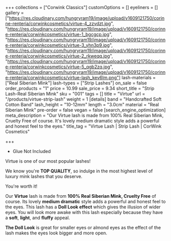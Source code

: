 +++
collections = ["Corwink Classics"]
customOptions = []
eyeliners = []
gallery = ["https://res.cloudinary.com/hungryram19/image/upload/v1609121750/corinne-renteria/corwinkcosmetics/virtue-4_zzvdzt.jpg", "https://res.cloudinary.com/hungryram19/image/upload/v1609121750/corinne-renteria/corwinkcosmetics/virtue-1_bgcgcp.jpg", "https://res.cloudinary.com/hungryram19/image/upload/v1609121750/corinne-renteria/corwinkcosmetics/virtue-3_yhn3p9.jpg", "https://res.cloudinary.com/hungryram19/image/upload/v1609121750/corinne-renteria/corwinkcosmetics/virtue-2_rkweqq.jpg", "https://res.cloudinary.com/hungryram19/image/upload/v1609121750/corinne-renteria/corwinkcosmetics/virtue-5_qgb2zq.jpg", "https://res.cloudinary.com/hungryram19/image/upload/v1609121750/corinne-renteria/corwinkcosmetics/virtue-lash_kev6lm.png"]
lash-materials = ["Real Siberian Mink"]
lash-types = ["Strip Lashes"]
on_sale = false
order_products = "1"
price = 10.99
sale_price = 9.34
short_title = "Strip Lash-Real Siberian Mink"
sku = "001"
tags = []
title = "Virtue"
url = "/products/virtue-strip-lash"
weight = 1
[details]
band = "Handcrafted Soft Cotton Band"
lash_height = "10-12mm"
length = "3.0cm"
material = "Real Siberian Mink"
pre-order = false
vegan = false
[search_engine_optimization]
meta_description = "Our Virtue lash is made from 100% Real Siberian Mink, Cruelty Free of course. It's lovely medium dramatic style adds a powerful and honest feel to the eyes."
title_tag = "Virtue Lash | Strip Lash | CorWink Cosmetics"

+++
* Glue Not Included

Virtue is one of our most popular lashes!

We know you're **TOP QUALITY**, so indulge in the most highest level of luxury mink lashes that you deserve.

You're worth it!

Our **Virtue** lash is made from **100% Real Siberian Mink, Cruelty Free** of course. Its lovely **medium dramatic** style adds a powerful and honest feel to the eyes. This lash has a **Doll Look effect** which gives the illusion of wider eyes. You will look more awake with this lash especially because they have a **soft**, **light**, and **fluffy** appeal.

**The Doll Look** is great for smaller eyes or almond eyes as the effect of the lash makes the eyes look bigger and more open.